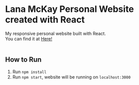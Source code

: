 # Lana McKay Personal Website created with React

My responsive personal website built with React.
<br/>
You can find it at <a href="https://github.com/lanamckay/lanamckay">Here!</a>
<br/>
<br/>

## How to Run

1. Run `npm install`
2. Run `npm start`, website will be running on `localhost:3000`
